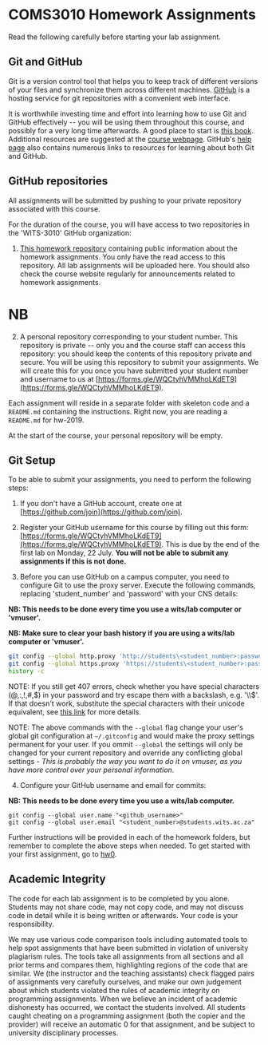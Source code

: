 # COMS3010 Homework Assignments #

Read the following carefully before starting your lab assignment.

## Git and GitHub

Git is a version control tool that helps you to keep track of
different versions of your files and synchronize them across different
machines. [GitHub](https://github.com) is a hosting service for git
repositories with a convenient web interface.

It is worthwhile investing time and effort into learning how to
use Git and GitHub effectively -- you will be using them throughout
this course, and possibly for a very long time afterwards. A good
place to start is [this book](https://git-scm.com/book/en/v2). Additional resources are
suggested at the [course webpage](https://wits-coms3010.github.io).  GitHub's [help
page](https://help.github.com/) also contains numerous links to resources for learning about both
Git and GitHub.

## GitHub repositories

All assignments will be submitted by pushing to your private
repository associated with this course.

For the duration of the course, you will have access to two 
repositories in the 'WITS-3010' GitHub organization:

1. [This homework repository](https://github.com/WITS-COMS3010/hw-2019)
containing public information about the homework assignments. You only
have the read access to this repository.  All lab assignments will be uploaded here. 
You should also check the course website regularly for announcements related to homework assignments.

# NB
2. A personal repository corresponding to your student
number.  This repository is private -- only you and the course
staff can access this repository: you should keep the contents of
this repository private and secure. You will be using this repository
to submit your assignments. We will create this for you once you have submitted 
your student number and username to us at [https://forms.gle/WQCtyhVMMhoLKdET9](https://forms.gle/WQCtyhVMMhoLKdET9).

Each assignment will reside in a separate folder with skeleton code and a `README.md` containing the instructions. Right now, you
are reading a `README.md` for hw-2019.

At the start of the course, your personal repository will be empty.

## Git Setup ##

To be able to submit your assignments, you need to perform the
following steps:

1. If you don't have a GitHub account, create one at [https://github.com/join](https://github.com/join).

2. Register your GitHub username for this course by filling out this
form: [https://forms.gle/WQCtyhVMMhoLKdET9](https://forms.gle/WQCtyhVMMhoLKdET9). This is due by the end of the first lab on Monday, 22 July. **You
will not be able to submit any assignments if this is not done.**

3. Before you can use GitHub on a campus computer, you need to configure
Git to use the proxy server. Execute the following commands, replacing 'student_number' and 'password' with your CNS details:

**NB: This needs to be done every time you use a wits/lab computer or 'vmuser'.**

**NB: Make sure to clear your bash history if you are using a wits/lab computer or 'vmuser'.**

```bash
git config --global http.proxy 'http://students\<student_number>:password@proxyss.wits.ac.za:80'
git config --global https.proxy 'https://students\<student_number>:password@proxyss.wits.ac.za:80'
history -c
```

NOTE: If you still get 407 errors, check whether you have special characters (@,:,!,#,$) in your password and try escape them with a backslash, e.g. '\\$'. If that doesn't work, substitute the special characters with their unicode equivalent, see <a href="http://www.cyberciti.biz/faq/unix-linux-export-variable-http_proxy-with-special-characters/">this link</a> for more details.

NOTE: The above commands with the `--global` flag change your user's global git configuration at `~/.gitconfig` and would make the proxy settings permanent for your user. If you ommit `--global` the settings will only be changed for your current repository and override any conflicting global settings - *This is probably the way you want to do it on vmuser, as you have more control over your personal information*.

4. Configure your GitHub username and email for commits:

**NB: This needs to be done every time you use a wits/lab computer.**

```
git config --global user.name "<github_username>"
git config --global user.email "<student_number>@students.wits.ac.za"
```

Further instructions will be provided in each of the homework folders, but remember to complete the above steps when needed. To get started with your first assignment, go to [hw0](./hw0).

## Academic Integrity

The code for each lab assignment is to be completed by you alone. Students may not share code, may not copy code, and may not discuss code in detail while it is being written or afterwards. Your code is your responsibility. 

We may use various code comparison tools including automated tools to help spot assignments that have been
submitted in violation of university plagiarism rules. The tools take all assignments from all sections and all prior terms and
compares them, highlighting regions of the code that are similar. We (the instructor and the teaching assistants)
check flagged pairs of assignments very carefully ourselves, and make our own judgement about which students
violated the rules of academic integrity on programming assignments. When we believe an incident of academic
dishonesty has occurred, we contact the students involved. All students caught cheating on a programming
assignment (both the copier and the provider) will receive an automatic 0 for that assignment, and be subject 
to university disciplinary processes.
